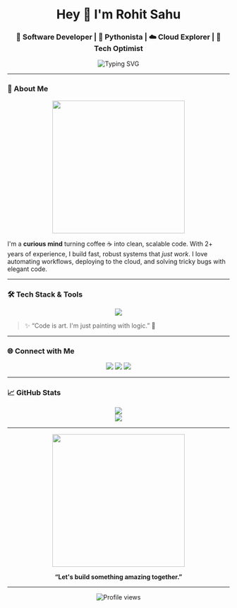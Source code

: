 <h1 align="center">Hey 👋 I'm Rohit Sahu</h1>
<h3 align="center">🧠 Software Developer | 🐍 Pythonista | ☁️ Cloud Explorer | 🚀 Tech Optimist</h3>

<p align="center">
  <img src="https://readme-typing-svg.herokuapp.com?font=Fira+Code&size=24&pause=1000&center=true&vCenter=true&width=435&lines=Writing+Code+that+Matters...;Python+%7C+Django+%7C+PostgreSQL+%7C+Docker;Cloud-Native+Dreamer+%F0%9F%8C%8C+Problem+Solver+%E2%9C%8C%EF%B8%8F" alt="Typing SVG" />
</p>

---

### 🚀 About Me

<p align="center">
  <img src="https://media.giphy.com/media/qgQUggAC3Pfv687qPC/giphy.gif" width="300" />
</p>

I'm a **curious mind** turning coffee ☕ into clean, scalable code. With 2+ years of experience, I build fast, robust systems that *just work*. I love automating workflows, deploying to the cloud, and solving tricky bugs with elegant code.

---

### 🛠️ Tech Stack & Tools

<p align="center">
  <img src="https://skillicons.dev/icons?i=python,django,postgresql,docker,kubernetes,aws,azure,git,linux,html,css,js,flask,tensorflow" />
</p>

> ✨ “Code is art. I'm just painting with logic.” 🎨

---

### 🌐 Connect with Me

<p align="center">
  <a href="mailto:rohitsahu70498@gmail.com"><img src="https://img.shields.io/badge/Gmail-D14836?style=for-the-badge&logo=gmail&logoColor=white"/></a>
  <a href="https://linkedin.com/in/rohitsahu70"><img src="https://img.shields.io/badge/LinkedIn-0077B5?style=for-the-badge&logo=linkedin&logoColor=white"/></a>
  <a href="https://github.com/rohitsahu07"><img src="https://img.shields.io/badge/GitHub-100000?style=for-the-badge&logo=github&logoColor=white"/></a>
</p>

---

### 📈 GitHub Stats

<p align="center">
  <img src="https://github-readme-streak-stats.herokuapp.com?user=rohitsahu07&theme=tokyonight&date_format=M%20j%5B%2C%20Y%5D" />
  <br />
  <img src="https://github-readme-stats.vercel.app/api?username=rohitsahu07&show_icons=true&theme=tokyonight&hide_title=true" />
</p>

---

<p align="center">
  <img src="https://media.giphy.com/media/13HgwGsXF0aiGY/giphy.gif" width="300"/>
</p>

<p align="center"><b>“Let's build something amazing together.”</b></p>

---

<p align="center">
  <img src="https://komarev.com/ghpvc/?username=rohitsahu07&style=flat-square&color=brightgreen" alt="Profile views"/>
</p>
